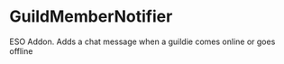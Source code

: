 GuildMemberNotifier
===================

ESO Addon. Adds a chat message when a guildie comes online or goes offline
